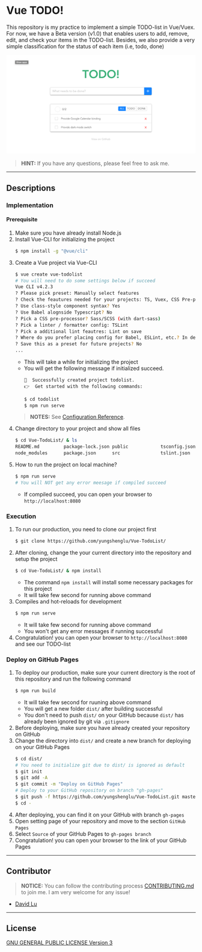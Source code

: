 # Vue TODO!

This repository is my practice to implement a simple TODO-list in Vue/Vuex. For now, we have a Beta version (v1.0) that enables users to add, remove, edit, and check your items in the TODO-list. Besides, we also provide a very simple classification for the status of each item (i.e, todo, done)

![](src/assets/TODO!-demo.png)

> **HINT:** If you have any questions, please feel free to ask me.

---
## Descriptions

### Implementation

#### Prerequisite

1. Make sure you have already install Node.js
2. Install Vue-CLI for initializing the project
    ```bash
    $ npm install -g "@vue/cli"
    ```
3. Create a Vue project via Vue-CLI
    ```bash
    $ vue create vue-todolist
    # You will need to do some settings below if succeed
    Vue CLI v4.2.3
    ? Please pick preset: Manually select features
    ? Check the feautures needed for your projects: TS, Vuex, CSS Pre-processors, Linter
    ? Use class-style component syntax? Yes
    ? Use Babel alognside Typescript? No
    ? Pick a CSS pre-processor? Sass/SCSS (with dart-sass)
    ? Pick a linter / formatter config: TSLint
    ? Pick a additional lint feautres: Lint on save
    ? Where do you prefer placing config for Babel, ESLint, etc.? In dedicated config files
    ? Save this as a preset for future projects? No
    ...
    ```
    * This will take a while for initializing the project
    * You will get the following message if initialized succeed.
        ```bash
        🎉  Successfully created project todolist.
        👉  Get started with the following commands:

        $ cd todolist
        $ npm run serve

        ```
    > **NOTES:** See [Configuration Reference](https://cli.vuejs.org/config/).
4. Change directory to your project and show all files
    ```bash
    $ cd Vue-TodoList/ & ls
    README.md         package-lock.json public            tsconfig.json
    node_modules      package.json      src               tslint.json
    ```
5. How to run the project on local machine?
    ```bash
    $ npm run serve
    # You will NOT get any error meesage if compiled succeed
    ```
    * If compiled succeed, you can open your browser to `http://localhost:8080`

### Execution

1. To run our production, you need to clone our project first
    ```bash
    $ git clone https://github.com/yungshenglu/Vue-TodoList/
    ```
2. After cloning, change the your current directory into the repository and setup the project
    ```bash
    $ cd Vue-TodoList/ & npm install
    ```
    * The command `npm install` will install some necessary packages for this project
    * It will take few second for running above command
3. Compiles and hot-reloads for development
    ```bash
    $ npm run serve
    ```
    * It will take few second for running above command
    * You won't get any error messages if running successful
4. Congratulation! you can open your browser to `http://localhost:8080` and see our TODO-list

### Deploy on GitHub Pages

1. To deploy our production, make sure your current directory is the root of this repository and run the following command
    ```bash
    $ npm run build
    ```
    * It will take few second for ruuning above command
    * You will get a new folder `dist/` after building successful
    * You don't need to push `dist/` on your GitHub because `dist/` has already been ignored by git via `.gitignore`
2. Before deploying, make sure you have already created your repository on GitHub
3. Change the directory into `dist/` and create a new branch for deploying on your GitHub Pages
    ```bash
    $ cd dist/
    # You need to initialize git due to dist/ is ignored as default
    $ git init
    $ git add -A
    $ git commit -m "Deploy on GitHub Pages"
    # Deploy to your GitHub repository on branch "gh-pages"
    $ git push -f https://github.com/yungshenglu/Vue-TodoList.git master:gh-pages
    $ cd -
    ```
4. After deploying, you can find it on your GitHub with branch `gh-pages`
5. Open setting page of your repository and move to the section `GitHub Pages`
6. Select `Source` of your GitHub Pages to `gh-pages branch`
7. Congratulation! you can open your browser to the link of your GitHub Pages

---
## Contributor

> **NOTICE:** You can follow the contributing process [CONTRIBUTING.md](CONTRIBUTING.md) to join me. I am very welcome for any issue!

* [David Lu](https://github.com/yungshenglu)

---
## License

[GNU GENERAL PUBLIC LICENSE Version 3](LICENSE)
